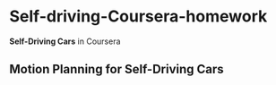 # Self-driving-Coursera-homework
**Self-Driving Cars** in Coursera

## Motion Planning for Self-Driving Cars
